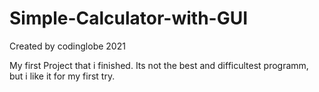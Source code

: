 # Simple-Calculator-with-GUI
Created by codinglobe 2021

My first Project that i finished. Its not the best and difficultest programm, but i like it for my first try.
